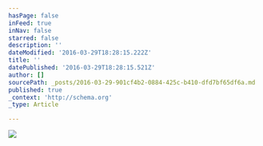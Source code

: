 ```yaml
---
hasPage: false
inFeed: true
inNav: false
starred: false
description: ''
dateModified: '2016-03-29T18:28:15.222Z'
title: ''
datePublished: '2016-03-29T18:28:15.521Z'
author: []
sourcePath: _posts/2016-03-29-901cf4b2-0884-425c-b410-dfd7bf65df6a.md
published: true
_context: 'http://schema.org'
_type: Article

---
```

![](https://the-grid-user-content.s3-us-west-2.amazonaws.com/d6ca1db7-0d0a-46f0-9ae8-30fade5366e4.jpg)